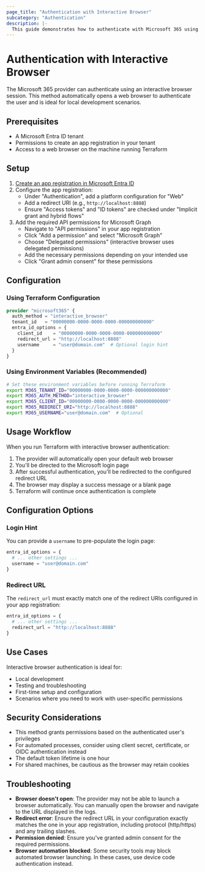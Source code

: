 ```yaml
---
page_title: "Authentication with Interactive Browser"
subcategory: "Authentication"
description: |-
  This guide demonstrates how to authenticate with Microsoft 365 using interactive browser authentication.
---
```


# Authentication with Interactive Browser

The Microsoft 365 provider can authenticate using an interactive browser session. This method automatically opens a web browser to authenticate the user and is ideal for local development scenarios.

## Prerequisites

- A Microsoft Entra ID tenant
- Permissions to create an app registration in your tenant
- Access to a web browser on the machine running Terraform

## Setup

1. [Create an app registration in Microsoft Entra ID](https://learn.microsoft.com/en-us/entra/identity-platform/quickstart-register-app)
2. Configure the app registration:
   - Under "Authentication", add a platform configuration for "Web"
   - Add a redirect URI (e.g., `http://localhost:8888`)
   - Ensure "Access tokens" and "ID tokens" are checked under "Implicit grant and hybrid flows"
3. Add the required API permissions for Microsoft Graph
   - Navigate to "API permissions" in your app registration
   - Click "Add a permission" and select "Microsoft Graph"
   - Choose "Delegated permissions" (interactive browser uses delegated permissions)
   - Add the necessary permissions depending on your intended use
   - Click "Grant admin consent" for these permissions

## Configuration

### Using Terraform Configuration

```terraform
provider "microsoft365" {
  auth_method = "interactive_browser"
  tenant_id   = "00000000-0000-0000-0000-000000000000"
  entra_id_options = {
    client_id    = "00000000-0000-0000-0000-000000000000"
    redirect_url = "http://localhost:8888"
    username     = "user@domain.com"  # Optional login hint
  }
}
```

### Using Environment Variables (Recommended)

```bash
# Set these environment variables before running Terraform
export M365_TENANT_ID="00000000-0000-0000-0000-000000000000"
export M365_AUTH_METHOD="interactive_browser"
export M365_CLIENT_ID="00000000-0000-0000-0000-000000000000"
export M365_REDIRECT_URI="http://localhost:8888"
export M365_USERNAME="user@domain.com"  # Optional
```


## Usage Workflow

When you run Terraform with interactive browser authentication:

1. The provider will automatically open your default web browser
2. You'll be directed to the Microsoft login page
3. After successful authentication, you'll be redirected to the configured redirect URL
4. The browser may display a success message or a blank page
5. Terraform will continue once authentication is complete

## Configuration Options

### Login Hint

You can provide a `username` to pre-populate the login page:

```terraform
entra_id_options = {
  # ... other settings ...
  username = "user@domain.com"
}
```

### Redirect URL

The `redirect_url` must exactly match one of the redirect URIs configured in your app registration:

```terraform
entra_id_options = {
  # ... other settings ...
  redirect_url = "http://localhost:8888"
}
```

## Use Cases

Interactive browser authentication is ideal for:

- Local development
- Testing and troubleshooting
- First-time setup and configuration
- Scenarios where you need to work with user-specific permissions

## Security Considerations

- This method grants permissions based on the authenticated user's privileges
- For automated processes, consider using client secret, certificate, or OIDC authentication instead
- The default token lifetime is one hour
- For shared machines, be cautious as the browser may retain cookies

## Troubleshooting

- **Browser doesn't open**: The provider may not be able to launch a browser automatically. You can manually open the browser and navigate to the URL displayed in the logs.
- **Redirect error**: Ensure the redirect URL in your configuration exactly matches the one in your app registration, including protocol (http/https) and any trailing slashes.
- **Permission denied**: Ensure you've granted admin consent for the required permissions.
- **Browser automation blocked**: Some security tools may block automated browser launching. In these cases, use device code authentication instead.